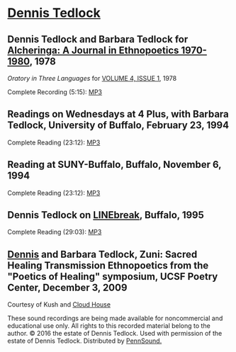 [Dennis Tedlock](http://wings.buffalo.edu/epc/authors/tedlock/)
===============================================================


Dennis Tedlock and Barbara Tedlock for [Alcheringa: A Journal in Ethnopoetics 1970-1980](http://writing.upenn.edu/pennsound/x/Alcheringa.php), 1978
---------------------------------------------------------------------------------------------------------------------------------------------------

*Oratory in Three Languages* for [VOLUME 4, ISSUE 1](http://ethnopoetics.com/12/12.html), 1978

Complete Recording (5:15): [MP3](https://media.sas.upenn.edu/jacket2/mp3/Alcheringa/Alcheringa_New_V4N1_1_Oratory-in-Three-Languages_1978.mp3)


Readings on Wednesdays at 4 Plus, with Barbara Tedlock, University of Buffalo, February 23, 1994
------------------------------------------------------------------------------------------------

Complete Reading (23:12): [MP3](https://media.sas.upenn.edu/pennsound/authors/Tedlock/Tedlock-Barbara-and-Dennis_4-plus_Buffalo_02-23-94.mp3)


Reading at SUNY-Buffalo, Buffalo, November 6, 1994
--------------------------------------------------

Complete Reading (23:12): [MP3](https://media.sas.upenn.edu/pennsound/authors/Tedlock/%20Tedlock-Dennis_02_Complete-Reading_SUNY-Buffalo_11-6-94.mp3)


Dennis Tedlock on [LINEbreak](http://writing.upenn.edu/pennsound/x/LINEbreak.php), Buffalo, 1995
------------------------------------------------------------------------------------------------

Complete Reading (29:03): [MP3](https://media.sas.upenn.edu/pennsound/groups/LINEbreak/Tedlock/Tedlock-Dennis_LINEbreak_Buffalo_1995.mp3)


[Dennis](LINEbreak.html#Tedlock) and Barbara Tedlock, Zuni: Sacred Healing Transmission Ethnopoetics from the "Poetics of Healing" symposium, UCSF Poetry Center, December 3, 2009
----------------------------------------------------------------------------------------------------------------------------------------------------------------------------------

Courtesy of Kush and [Cloud House](http://writing.upenn.edu/pennsound/x/Cloud-House.php)

These sound recordings are being made available for noncommercial and educational
use only. All rights to this recorded material belong to the author. © 2016
the estate of Dennis Tedlock. Used with permission of the estate of Dennis Tedlock. Distributed by [PennSound.](../index.html)
